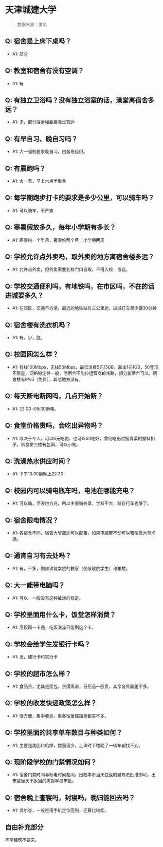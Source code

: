 # 天津城建大学

> 数据来源：匿名

## Q: 宿舍是上床下桌吗？

- A1: 部分

## Q: 教室和宿舍有没有空调？

- A1: 有

## Q: 有独立卫浴吗？没有独立浴室的话，澡堂离宿舍多远？

- A1: 无，部分宿舍楼距离澡堂较远

## Q: 有早自习、晚自习吗？

- A1: 大一强制要求晚自习，由各班组织。

## Q: 有晨跑吗？

- A1: 大一有，早上六点半集合

## Q: 每学期跑步打卡的要求是多少公里，可以骑车吗？

- A1: 可以骑车，不严查

## Q: 寒暑假放多久，每年小学期有多长？

- A1: 寒假约一个半月，暑假约两个月，小学期两周

## Q: 学校允许点外卖吗，取外卖的地方离宿舍楼多远？

- A1: 允许点外卖，但外卖需要到校门口自取，不得入校，很远。

## Q: 学校交通便利吗，有地铁吗，在市区吗，不在的话进城要多久？

- A1: 在郊区，交通不方便，最近的地铁站有三公里远，进城打车至少要30分钟

## Q: 宿舍楼有洗衣机吗？

- A1: 有，少，脏。

## Q: 校园网怎么样？

- A1: 有线100Mbps，无线50Mbps，最低消费5元15GB，超出1元1GB，50登顶不限量，网络稳定性一般，老宿舍不能拉运营商的线路，部分新宿舍可以。宿舍楼有IPv6（免费），其他地方没有。

## Q: 每天断电断网吗，几点开始断？

- A1: 23:00\~05:30断电。

## Q: 食堂价格贵吗，会吃出异物吗？

- A1: 取决于个人，可以6元吃饱，也可以50吃好，曾经吃出过捆青菜的塑料扣子。新食堂三楼有包间，可以小聚。

## Q: 洗澡热水供应时间？

- A1: 下午13:00到晚上22:30

## Q: 校园内可以骑电瓶车吗，电池在哪能充电？

- A1: 可以骑，但没地方充，所以主要骑共享。学校不大，骑自行车也够了。

## Q: 宿舍限电情况？

- A1: 各宿舍不同，宿管大爷那边可以配置，如果电脑带不动可以和宿管大爷沟通。

## Q: 通宵自习有去处吗？

- A1: 有，不多，例如建筑学院的教室（仅限建院学生）和裙楼。

## Q: 大一能带电脑吗？

- A1: 可以，一般没有这种扯淡的规定。

## Q: 学校里面用什么卡，饭堂怎样消费？

- A1: 用校园一卡通，吃饭洗澡只能刷这个卡。

## Q: 学校会给学生发银行卡吗？

- A1: 发，建行卡和农行卡

## Q: 学校的超市怎么样？

- A1: 食品贵，尤其是面包，贵得离谱，日用品一般贵，其余各外面差不多。

## Q: 学校的收发快递政策怎么样？

- A1: 很方便，集中收派，离各宿舍楼距离都差不多。

## Q: 学校里面的共享单车数目与种类如何？

- A1: 主要是美团和哈啰，数量偏少，上课时下楼晚了一辆车都找不到。

## Q: 现阶段学校的门禁情况如何？

- A1: 宿舍门禁时间与断电时间相同。出校本市当天往返的辅导员批准即可，出市或当天不返回的需报学校审批。

## Q: 宿舍晚上查寝吗，封寝吗，晚归能回去吗？

- A1: 偶尔查，一般是用手机定位签到，还算比较松。

## 自由补充部分

不学建筑不要来。